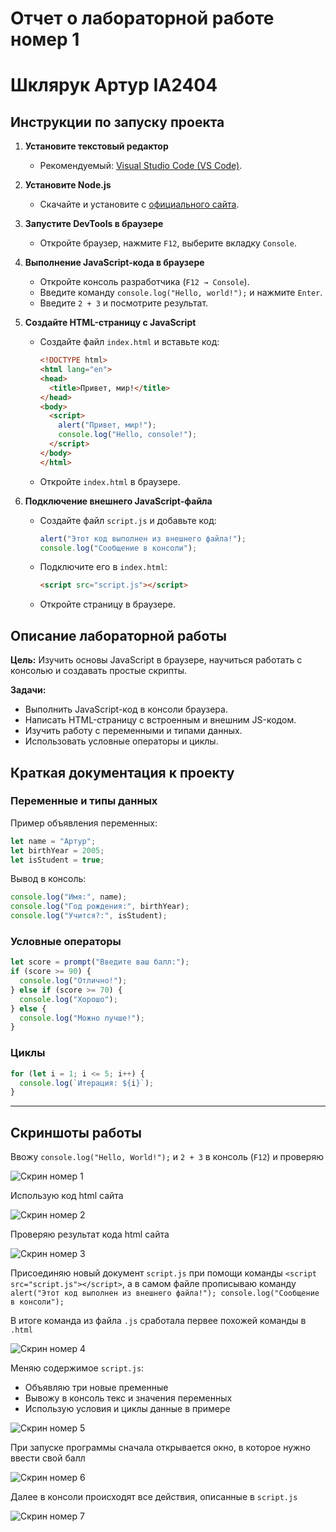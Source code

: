 # Отчет о лабораторной работе номер 1
# Шклярук Артур IA2404

## Инструкции по запуску проекта

1. **Установите текстовый редактор**
   - Рекомендуемый: [Visual Studio Code (VS Code)](https://code.visualstudio.com/).
   
2. **Установите Node.js**
   - Скачайте и установите с [официального сайта](https://nodejs.org/).
   
3. **Запустите DevTools в браузере**
   - Откройте браузер, нажмите `F12`, выберите вкладку `Console`.
   
4. **Выполнение JavaScript-кода в браузере**
   - Откройте консоль разработчика (`F12 → Console`).
   - Введите команду `console.log("Hello, world!");` и нажмите `Enter`.
   - Введите `2 + 3` и посмотрите результат.

5. **Создайте HTML-страницу с JavaScript**
   - Создайте файл `index.html` и вставьте код:
     ```html
     <!DOCTYPE html>
     <html lang="en">
     <head>
       <title>Привет, мир!</title>
     </head>
     <body>
       <script>
         alert("Привет, мир!");
         console.log("Hello, console!");
       </script>
     </body>
     </html>
     ```
   - Откройте `index.html` в браузере.

6. **Подключение внешнего JavaScript-файла**
   - Создайте файл `script.js` и добавьте код:
     ```js
     alert("Этот код выполнен из внешнего файла!");
     console.log("Сообщение в консоли");
     ```
   - Подключите его в `index.html`:
     ```html
     <script src="script.js"></script>
     ```
   - Откройте страницу в браузере.

## Описание лабораторной работы

**Цель:** Изучить основы JavaScript в браузере, научиться работать с консолью и создавать простые скрипты.

**Задачи:**
- Выполнить JavaScript-код в консоли браузера.
- Написать HTML-страницу с встроенным и внешним JS-кодом.
- Изучить работу с переменными и типами данных.
- Использовать условные операторы и циклы.

## Краткая документация к проекту

### Переменные и типы данных

Пример объявления переменных:
```js
let name = "Артур";
let birthYear = 2005;
let isStudent = true;
```
Вывод в консоль:
```js
console.log("Имя:", name);
console.log("Год рождения:", birthYear);
console.log("Учится?:", isStudent);
```

### Условные операторы
```js
let score = prompt("Введите ваш балл:");
if (score >= 90) {
  console.log("Отлично!");
} else if (score >= 70) {
  console.log("Хорошо");
} else {
  console.log("Можно лучше!");
}
```

### Циклы
```js
for (let i = 1; i <= 5; i++) {
  console.log(`Итерация: ${i}`);
}
```
___
## Скриншоты работы
Ввожу `console.log("Hello, World!");` и `2 + 3` в консоль (`F12`) и проверяю

![Скрин номер 1 ](1.png)

Использую код html сайта 

![Скрин номер 2 ](2.png)

Проверяю результат кода html сайта

![Скрин номер 3 ](3.png)

Присоединяю новый документ `script.js` при помощи команды `<script src="script.js"></script>`, а в самом файле прописываю команду `alert("Этот код выполнен из внешнего файла!"); console.log("Сообщение в консоли");`

В итоге команда из файла `.js` сработала первее похожей команды в `.html`

![Скрин номер 4 ](4.png)

Меняю содержимое `script.js`:

* Объявляю три новые пременные
* Вывожу в консоль текс и значения переменных
* Использую условия и циклы данные в примере

![Скрин номер 5 ](5.png)

При запуске программы сначала открывается окно, в которое нужно ввести свой балл

![Скрин номер 6 ](6.png)

Далее в консоли происходят все действия, описанные в `script.js`

![Скрин номер 7 ](7.png)